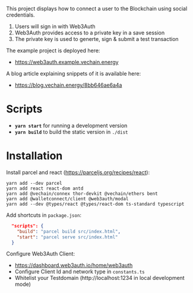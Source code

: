 This project displays how to connect a user to the Blockchain using social credentials.

1. Users will sign in with Web3Auth
1. Web3Auth provides access to a private key in a save session
1. The private key is used to generte, sign & submit a test transaction

The example project is deployed here:

- https://web3auth.example.vechain.energy

A blog article explaining snippets of it is available here:

- https://blog.vechain.energy/8bb646ae6a4a

# Scripts

* **`yarn start`** for running a development version
* **`yarn build`** to build the static version in `./dist`

# Installation

Install parcel and react (https://parceljs.org/recipes/react):

```shell
yarn add --dev parcel
yarn add react react-dom antd
yarn add @vechain/connex thor-devkit @vechain/ethers bent
yarn add @walletconnect/client @web3auth/modal
yarn add --dev @types/react @types/react-dom ts-standard typescript
```

Add shortcuts in `package.json`:

```json
  "scripts": {
    "build": "parcel build src/index.html",
    "start": "parcel serve src/index.html"
  }
```

Configure Web3Auth Client:

- https://dashboard.web3auth.io/home/web3auth
- Configure Client Id and network type in `constants.ts`
- Whitelist your Testdomain (http://localhost:1234 in local development mode)

